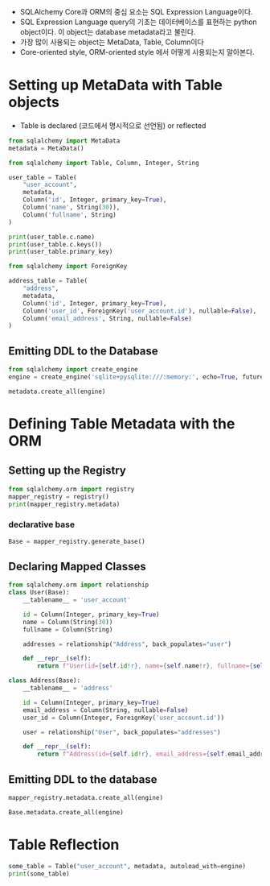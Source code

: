 - SQLAlchemy Core과 ORM의 중심 요소는 SQL Expression Language이다.
- SQL Expression Language query의 기초는 데이터베이스를 표현하는 python object이다. 이 object는 database metadata라고 불린다.
- 가장 많이 사용되는 object는 MetaData, Table, Column이다
- Core-oriented style, ORM-oriented style 에서 어떻게 사용되는지 알아본다.


# Setting up MetaData with Table objects
- Table is declared (코드에서 명시적으로 선언됨) or reflected

```python
from sqlalchemy import MetaData
metadata = MetaData()

from sqlalchemy import Table, Column, Integer, String

user_table = Table(
    "user_account",
    metadata,
    Column('id', Integer, primary_key=True),
    Column('name', String(30)),
    Column('fullname', String)
)

print(user_table.c.name)
print(user_table.c.keys())
print(user_table.primary_key)

from sqlalchemy import ForeignKey

address_table = Table(
    "address",
    metadata,
    Column('id', Integer, primary_key=True),
    Column('user_id', ForeignKey('user_account.id'), nullable=False),
    Column('email_address', String, nullable=False)
)
```


## Emitting DDL to the Database
```python
from sqlalchemy import create_engine
engine = create_engine('sqlite+pysqlite:///:memory:', echo=True, future=True)

metadata.create_all(engine)
```

# Defining Table Metadata with the ORM

## Setting up the Registry
```python
from sqlalchemy.orm import registry
mapper_registry = registry()
print(mapper_registry.metadata)
```

### declarative base
```python
Base = mapper_registry.generate_base()
```

## Declaring Mapped Classes

```python
from sqlalchemy.orm import relationship
class User(Base):
    __tablename__ = 'user_account'

    id = Column(Integer, primary_key=True)
    name = Column(String(30))
    fullname = Column(String)

    addresses = relationship("Address", back_populates="user")

    def __repr__(self):
        return f"User(id={self.id!r}, name={self.name!r}, fullname={self.fullname!r})"

class Address(Base):
    __tablename__ = 'address'

    id = Column(Integer, primary_key=True)
    email_address = Column(String, nullable=False)
    user_id = Column(Integer, ForeignKey('user_account.id'))

    user = relationship("User", back_populates="addresses")

    def __repr__(self):
        return f"Address(id={self.id!r}, email_address={self.email_address!r})"

```
## Emitting DDL to the database
```python
mapper_registry.metadata.create_all(engine)
```
```python
Base.metadata.create_all(engine)
```

# Table Reflection
```python
some_table = Table("user_account", metadata, autoload_with=engine)
print(some_table)
```